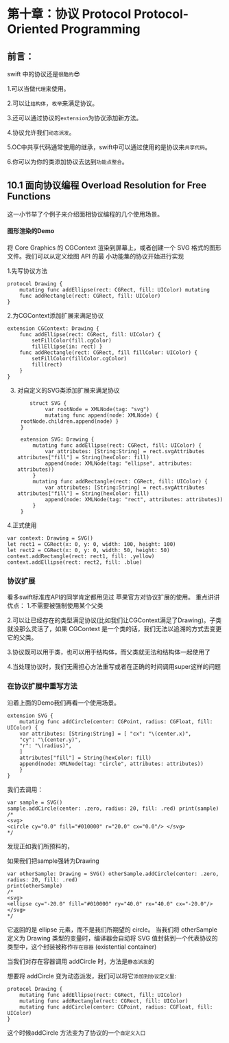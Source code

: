 #### 
# 第十章：协议 Protocol Protocol-Oriented Programming

## 前言：

swift 中的协议还是```很酷的```😎

1.可以当做```代理```来使用。

2.可以让```结构体```，```枚举```来满足协议。

3.还可以通过协议的```extension```为协议添加新方法。

4.协议允许我们```动态派发```。

5.OC中共享代码通常使用的继承，swift中可以通过使用的是协议来```共享代码```。

6.你可以为你的类添加协议去达到```功能点整合```。



## 10.1 面向协议编程 Overload Resolution for Free Functions 
这一小节举了个例子来介绍面相协议编程的几个使用场景。


#### 图形渲染的Demo
将 Core Graphics 的 CGContext 渲染到屏幕上，或者创建一个 SVG 格式的图形文件。我们可以从定义绘图 API 的最 小功能集的协议开始进行实现

1.先写协议方法

    protocol Drawing {
        mutating func addEllipse(rect: CGRect, fill: UIColor) mutating 
        func addRectangle(rect: CGRect, fill: UIColor)
    }

2.为CGContext添加扩展来满足协议

    extension CGContext: Drawing {
        func addEllipse(rect: CGRect, fill: UIColor) {
            setFillColor(fill.cgColor)
            fillEllipse(in: rect) }
        func addRectangle(rect: CGRect, fill fillColor: UIColor) { 
            setFillColor(fillColor.cgColor)
            fill(rect)
        } 
    }

3. 对自定义的SVG类添加扩展来满足协议
  
           struct SVG {
                var rootNode = XMLNode(tag: "svg")
                mutating func append(node: XMLNode) {
        rootNode.children.append(node) }
        }
   
        extension SVG: Drawing {
            mutating func addEllipse(rect: CGRect, fill: UIColor) {
                var attributes: [String:String] = rect.svgAttributes attributes["fill"] = String(hexColor: fill)
                append(node: XMLNode(tag: "ellipse", attributes: attributes))
            }
            mutating func addRectangle(rect: CGRect, fill: UIColor) {
                var attributes: [String:String] = rect.svgAttributes attributes["fill"] = String(hexColor: fill)
                append(node: XMLNode(tag: "rect", attributes: attributes))
            }
        }

4.正式使用

    var context: Drawing = SVG()
    let rect1 = CGRect(x: 0, y: 0, width: 100, height: 100)
    let rect2 = CGRect(x: 0, y: 0, width: 50, height: 50) 
    context.addRectangle(rect: rect1, fill: .yellow) 
    context.addEllipse(rect: rect2, fill: .blue)


### 协议扩展 
看多swift标准库API的同学肯定都用见过 苹果官方对协议扩展的使用。
重点讲讲优点：
1.不需要被强制使用某个父类

2.可以让已经存在的类型满足协议(比如我们让CGContext满足了Drawing)。子类就没那么灵活了，如果 CGContext 是一个类的话，我们无法以追溯的方式去变更它的父类。

3.协议既可以用于类，也可以用于结构体，而父类就无法和结构体一起使用了

4.当处理协议时，我们无需担心方法重写或者在正确的时间调用super这样的问题

### 在协议扩展中重写方法

沿着上面的Demo我们再看一个使用场景。

    extension SVG {
        mutating func addCircle(center: CGPoint, radius: CGFloat, fill: UIColor) {
        var attributes: [String:String] = [ "cx": "\(center.x)",
        "cy": "\(center.y)",
        "r": "\(radius)",
        ]
        attributes["fill"] = String(hexColor: fill)
        append(node: XMLNode(tag: "circle", attributes: attributes))
        } 
    }

我们去调用：
    
    var sample = SVG()
    sample.addCircle(center: .zero, radius: 20, fill: .red) print(sample)
    /*
    <svg>
    <circle cy="0.0" fill="#010000" r="20.0" cx="0.0"/> </svg>
    */

发现正如我们所预料的，

如果我们把sample强转为Drawing

    var otherSample: Drawing = SVG() otherSample.addCircle(center: .zero, radius: 20, fill: .red)
    print(otherSample)
    /*
    <svg>
    <ellipse cy="-20.0" fill="#010000" ry="40.0" rx="40.0" cx="-20.0"/> </svg>
    */

它返回的是 ellipse 元素，而不是我们所期望的 circle。
当我们将 otherSample 定义为 Drawing 类型的变量时，编译器会自动将 SVG 值封装到一个代表协议的类型中，这个封装被称作```存在容器``` (existential container)

当我们对存在容器调用 addCircle 时，方法是```静态派发```的

想要将 addCircle 变为动态派发，我们可以将它```添加到协议定义里```:

    protocol Drawing {
        mutating func addEllipse(rect: CGRect, fill: UIColor)
        mutating func addRectangle(rect: CGRect, fill: UIColor)
        mutating func addCircle(center: CGPoint, radius: CGFloat, fill: UIColor)
    }

这个时候addCircle 方法变为了协议的一个```自定义入口```
    

